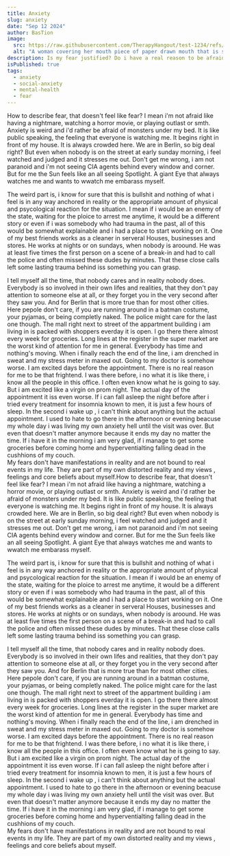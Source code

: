 ```yaml
---
title: Anxiety
slug: anxiety
date: "Sep 12 2024"
author: BasTion
image:
  src: https://raw.githubusercontent.com/TherapyHangout/test-1234/refs/heads/main/assets/images/anxiety.jpg
  alt: "A woman covering her mouth piece of paper drawn mouth that is smiling"
description: Is my fear justified? Do i have a real reason to be afraid? Am i afraid? Questions i tried to answer for myself.
isPublished: true
tags:
  - anxiety
  - social-anxiety
  - mental-health
  - fear
---
```


How to describe fear, that doesn't feel like fear? I mean i'm not afraid like having a nightmare, watching a horror movie, or playing outlast or smth. Anxiety is weird and i'd rather be afraid of monsters under my bed. It is like public speaking, the feeling that everyone is watching me. It begins right in front of my house. It is always crowded here. We are in Berlin, so big deal right? But even when nobody is on the street at early sunday morning, i feel watched and judged and it stresses me out. Don't get me wrong, i am not paranoid and i'm not seeing CIA agents behind every window and corner. But for me the Sun feels like an all seeing Spotlight. A giant Eye that always watches me and wants to wwatch me embarass myself.

The weird part is, i know for sure that this is bullshit and nothing of what i feel is in any way anchored in reality or the appropriate amount of physical and psycological reaction for the situation. I mean if i would be an enemy of the state, waiting for the ploice to arrest me anytime, it would be a different story or even if i was somebody who had trauma in the past, all of this would be somewhat explainable and i had a place to start working on it.
One of my best friends works as a cleaner in serveral Houses, businesses and stores. He works at nights or on sundays, when nobody is aroound. He was at least five times the first person on a scene of a break-in and had to call the police and often missed these dudes by minutes. That these close calls left some lasting trauma behind iss something you can grasp.

I tell myself all the time, that nobody cares and in reality nobody does. Everybody is so involved in their own lifes and realities, that they don't pay attention to someone else at all, or they forget you in the very second after they saw you. And for Berlin that is more true than for most other cities. Here pepole don't care, if you are running around in a batman costume, your pyjamas, or being completly naked. The police might care for the last one though.
The mall right next to street of the appartment building i am living in is packed with shoppers everday it is open. I go there there almost every week for groceries. Long lines at the register in the super market are the worst kind of attention for me in general. Everybody has time and nothing's moving. When i finally reach the end of the line, i am drenched in sweat and my stress meter in maxed out. Going to my doctor is somehow worse. I am excited days before the appointment. There is no real reason for me to be that frightend. I was there before, i no what it is like there, i know all the people in this office. I often even know what he is going to say. But i am excited like a virgin on prom night.
The actual day of the appointment it iss even worse. If i can fall asleep the night before after i tried every treatment for insomnia known to men, it is just a few hours of sleep. In the second i wake up , i can't think about anything but the actual appointment. I used to hate to go there in the afternoon or evening beacuse my whole day i was living my own anxiety hell until the visit was over. But even that doesn't matter anymore because it ends my day no matter the time.
If i have it in the morning i am very glad, if i manage to get some groceries before coming home and hyperventialting falling dead in the cushhions of my couch.  
My fears don't have manifestations in reality and are not bound to real events in my life. They are part of my own distorted reality and my views , feelings and core beliefs about myself.How to describe fear, that doesn't feel like fear? I mean i'm not afraid like having a nightmare, watching a horror movie, or playing outlast or smth. Anxiety is weird and i'd rather be afraid of monsters under my bed. It is like public speaking, the feeling that everyone is watching me. It begins right in front of my house. It is always crowded here. We are in Berlin, so big deal right? But even when nobody is on the street at early sunday morning, i feel watched and judged and it stresses me out. Don't get me wrong, i am not paranoid and i'm not seeing CIA agents behind every window and corner. But for me the Sun feels like an all seeing Spotlight. A giant Eye that always watches me and wants to wwatch me embarass myself.

The weird part is, i know for sure that this is bullshit and nothing of what i feel is in any way anchored in reality or the appropriate amount of physical and psycological reaction for the situation. I mean if i would be an enemy of the state, waiting for the ploice to arrest me anytime, it would be a different story or even if i was somebody who had trauma in the past, all of this would be somewhat explainable and i had a place to start working on it.
One of my best friends works as a cleaner in serveral Houses, businesses and stores. He works at nights or on sundays, when nobody is aroound. He was at least five times the first person on a scene of a break-in and had to call the police and often missed these dudes by minutes. That these close calls left some lasting trauma behind iss something you can grasp.

I tell myself all the time, that nobody cares and in reality nobody does. Everybody is so involved in their own lifes and realities, that they don't pay attention to someone else at all, or they forget you in the very second after they saw you. And for Berlin that is more true than for most other cities. Here pepole don't care, if you are running around in a batman costume, your pyjamas, or being completly naked. The police might care for the last one though.
The mall right next to street of the appartment building i am living in is packed with shoppers everday it is open. I go there there almost every week for groceries. Long lines at the register in the super market are the worst kind of attention for me in general. Everybody has time and nothing's moving. When i finally reach the end of the line, i am drenched in sweat and my stress meter in maxed out. Going to my doctor is somehow worse. I am excited days before the appointment. There is no real reason for me to be that frightend. I was there before, i no what it is like there, i know all the people in this office. I often even know what he is going to say. But i am excited like a virgin on prom night.
The actual day of the appointment it iss even worse. If i can fall asleep the night before after i tried every treatment for insomnia known to men, it is just a few hours of sleep. In the second i wake up , i can't think about anything but the actual appointment. I used to hate to go there in the afternoon or evening beacuse my whole day i was living my own anxiety hell until the visit was over. But even that doesn't matter anymore because it ends my day no matter the time.
If i have it in the morning i am very glad, if i manage to get some groceries before coming home and hyperventialting falling dead in the cushhions of my couch.  
My fears don't have manifestations in reality and are not bound to real events in my life. They are part of my own distorted reality and my views , feelings and core beliefs about myself.
